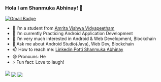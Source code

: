 ### Hola I am Shanmuka Abhinay! 👋
[![Gmail Badge](https://img.shields.io/badge/-pottiabhinay2001@gmail.com-c14438?style=flat-square&logo=Gmail&logoColor=white&link=mailto:pottiabhinay2001@gmail.com)](mailto:pottiabhinay2001@gmail.com)



- 🔭 I’m a student from [Amrita Vishwa Vidyapeetham](https://admissions.amrita.edu/btech/?utm_source=google&utm_medium=Search&utm_campaign=Btech2020Google&gclid=Cj0KCQjw1qL6BRCmARIsADV9JtYZjIYoC3bvmnVm0CcAIELrk65rnCv8XxFVWvOku7s4RTt0qsaUQeEaAteOEALw_wcB)
- 🌱 I’m currently Practicing Android Application Development 
- 🤔 I’m very much interested in Android & Web Development, Blockchain
- 💬 Ask me about Android Studio(Java), Web Dev, Blockchain
- 📫 How to reach me: [Linkedin:Potti Shanmuka Abhinay](https://www.linkedin.com/in/potti-shanmuka-abhinay/)
- 😄 Pronouns: He
- ⚡ Fun fact: Love to laugh!

<img src="https://github-readme-stats.vercel.app/api?username=abhinaypotti&&show_icons=true&title_color=ffffff&icon_color=bb2acf&text_color=daf7dc&bg_color=191919">

<img align="center" src="https://github-readme-stats.vercel.app/api/top-langs/?username=abhinaypotti&layout=compact&theme=radical" />

<img align="center" src="https://github-readme-stats.vercel.app/api/pin/?username=abhinaypotti&repo=abhinaypotti.github.io&theme=radical" />
